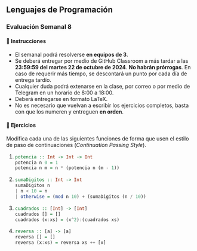 ## Lenguajes de Programación
### Evaluación Semanal 8

#### 📝 Instrucciones

- El semanal podrá resolverse **en equipos de 3**.
- Se deberá entregar por medio de GitHub Classroom a más tardar a las **23:59:59 del martes 22 de octubre de 2024**. **No habrán prórrogas**. En caso de requerir más tiempo, se descontará un punto por cada día de entrega tardío.
- Cualquier duda podrá extenarse en la clase, por correo o por medio de Telegram en un horario de 8:00 a 18:00.
- Deberá entregarse en formato LaTeX.
- No es necesario que vuelvan a escribir los ejercicios completos, basta con que los numeren y entreguen **en orden**.

#### 🚀 Ejercicios

Modifica cada una de las siguientes funciones de forma que usen el estilo de paso de continuaciones (*Continuation Passing Style*).

1. ```haskell
   potencia :: Int -> Int -> Int
   potencia n 0 = 1
   potencia n m = n * (potencia n (m - 1))
   ```

2. ```haskell
   sumaDigitos :: Int -> Int
   sumaDigitos n
   | n < 10 = n
   | otherwise = (mod n 10) + (sumaDigitos (n / 10))
   ```

3. ```haskell
   cuadrados :: [Int] -> [Int]
   cuadrados [] = []
   cuadrados (x:xs) = (x^2):(cuadrados xs)
   ```

4. ```haskell
   reversa :: [a] -> [a]
   reversa [] = []
   reversa (x:xs) = reversa xs ++ [x]
   ```
   
